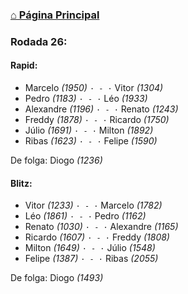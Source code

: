 ### [⌂ Página Principal](https://grupo-de-xadrez.github.io/)

### Rodada 26:

#### Rapid:

* Marcelo *(1950)* `· - ·` Vitor *(1304)*  
* Pedro *(1183)* `· - ·` Léo *(1933)*  
* Alexandre *(1196)* `· - ·` Renato *(1243)*  
* Freddy *(1878)* `· - ·` Ricardo *(1750)*  
* Júlio *(1691)* `· - ·` Milton *(1892)*  
* Ribas *(1623)* `· - ·` Felipe *(1590)*  

De folga: Diogo *(1236)*

#### Blitz:

* Vitor *(1233)* `· - ·` Marcelo *(1782)*  
* Léo *(1861)* `· - ·` Pedro *(1162)*  
* Renato *(1030)* `· - ·` Alexandre *(1165)*  
* Ricardo *(1607)* `· - ·` Freddy *(1808)*  
* Milton *(1649)* `· - ·` Júlio *(1548)*  
* Felipe *(1387)* `· - ·` Ribas *(2055)*  

De folga: Diogo *(1493)*


